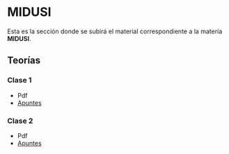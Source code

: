 # MIDUSI
Esta es la sección donde se subirá el material correspondiente a la matería **MIDUSI**.

## Teorías
### Clase 1
- Pdf
- [Apuntes](Teorías/Introducción/Extraccion-de-conocimiento-Parte-1.pdf)
### Clase 2
- Pdf
- [Apuntes](Teorías/Introducción/Extraccion-de-conocimiento-Parte-2.pdf)
